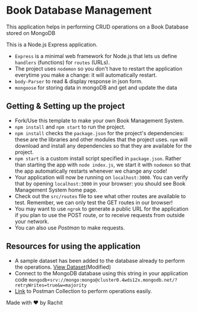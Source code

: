 # Book Database Management

This application helps in performing CRUD operations on a Book Database stored on MongoDB 

This is a Node.js Express application. 
- `Express` is a minimal web framework for Node.js that lets us define `handlers` (functions) for `routes` (URLs).
- The project uses `nodemon` so you don't have to restart the application everytime you make a change: it will automatically restart.
- `body-Parser` to read & display response in json form.
- `mongoose` for storing data in mongoDB and get and update the data

## Getting & Setting up the project

- Fork/Use this template to make your own Book Management System.
- `npm install` and `npm start` to run the project.
- `npm install` checks the `package.json` for the project's dependencies: these are the libraries and other modules that the project uses. `npm` will download and install any dependencies so that they are available for the project.
- `npm start` is a custom install script specified in `package.json`. Rather than starting the app with `node index.js`, we start it with `nodemon` so that the app automatically restarts whenever we change any code!
- Your application will now be running on `localhost:3000`. You can verify that by opening `localhost:3000` in your browser: you should see Book Management System home page.
- Check out the `src/routes` file to see what other routes are available to test. Remember, we can only test the GET routes in our browser!
- You may want to use `ngrok` to generate a public URL for the application if you plan to use the POST route, or to receive requests from outside your network.
- You can also use *Postman* to make requests.

## Resources for using the application

- A sample dataset has been added to the database already to perform the operations. [View Dataset](https://raw.githubusercontent.com/benoitvallon/100-best-books/master/books.json)(Modified)
- Connect to the MongoDB database using this string in your application code `mongodb+srv://mongo:mongo@cluster0.4wds12x.mongodb.net/?retryWrites=true&w=majority`
- [Link](https://www.getpostman.com/collections/a308d5497655456101d9) to Postman Collection to perform operations easily.

Made with ❤️ by Rachit